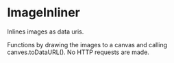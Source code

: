 # ImageInliner
Inlines images as data uris.

Functions by drawing the images to a canvas and calling canves.toDataURL(). No HTTP requests are made.
